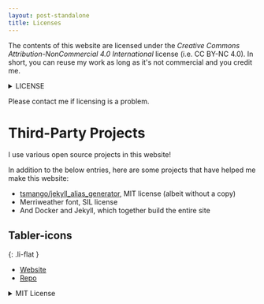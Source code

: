```yaml
---
layout: post-standalone
title: Licenses
---
```


The contents of this website are licensed under the *Creative Commons Attribution-NonCommercial 4.0 International* license (i.e. CC BY-NC 4.0). In short, you can reuse my work as long as it's not commercial and you credit me.

<details markdown="1"><summary>LICENSE</summary>
{% include_relative LICENSE %}
</details>

Please contact me if licensing is a problem.

# Third-Party Projects

I use various open source projects in this website!

In addition to the below entries, here are some projects that have helped me make this website:

- [tsmango/jekyll_alias_generator](https://github.com/tsmango/jekyll_alias_generator/), MIT license (albeit without a copy)
- Merriweather font, SIL license
- And Docker and Jekyll, which together build the entire site

## Tabler-icons

{: .li-flat }
- [Website](https://tabler-icons.io/)
- [Repo](https://github.com/tabler/tabler-icons)

<details markdown="1"><summary>MIT License</summary>
MIT License

Copyright (c) 2020 Paweł Kuna

Permission is hereby granted, free of charge, to any person obtaining a copy
of this software and associated documentation files (the "Software"), to deal
in the Software without restriction, including without limitation the rights
to use, copy, modify, merge, publish, distribute, sublicense, and/or sell
copies of the Software, and to permit persons to whom the Software is
furnished to do so, subject to the following conditions:

The above copyright notice and this permission notice shall be included in all
copies or substantial portions of the Software.

THE SOFTWARE IS PROVIDED "AS IS", WITHOUT WARRANTY OF ANY KIND, EXPRESS OR
IMPLIED, INCLUDING BUT NOT LIMITED TO THE WARRANTIES OF MERCHANTABILITY,
FITNESS FOR A PARTICULAR PURPOSE AND NONINFRINGEMENT. IN NO EVENT SHALL THE
AUTHORS OR COPYRIGHT HOLDERS BE LIABLE FOR ANY CLAIM, DAMAGES OR OTHER
LIABILITY, WHETHER IN AN ACTION OF CONTRACT, TORT OR OTHERWISE, ARISING FROM,
OUT OF OR IN CONNECTION WITH THE SOFTWARE OR THE USE OR OTHER DEALINGS IN THE
SOFTWARE.
</details>
